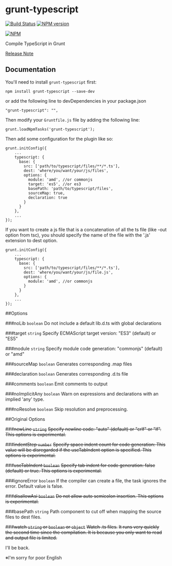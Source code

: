 grunt-typescript
================
[![Build Status](https://travis-ci.org/k-maru/grunt-typescript.png?branch=master)](https://travis-ci.org/k-maru/grunt-typescript) [![NPM version](https://badge.fury.io/js/grunt-typescript.png)](http://badge.fury.io/js/grunt-typescript)

[![NPM](https://nodei.co/npm/grunt-typescript.png?downloads=true)](https://nodei.co/npm/grunt-typescript/)

Compile TypeScript in Grunt

[Release Note](CHANGELOG.md)

## Documentation
You'll need to install `grunt-typescript` first:

    npm install grunt-typescript --save-dev

or add the following line to devDependencies in your package.json

    "grunt-typescript": "",

Then modify your `Gruntfile.js` file by adding the following line:

    grunt.loadNpmTasks('grunt-typescript');

Then add some configuration for the plugin like so:

    grunt.initConfig({
        ...
        typescript: {
          base: {
            src: ['path/to/typescript/files/**/*.ts'],
            dest: 'where/you/want/your/js/files',
            options: {
              module: 'amd', //or commonjs
              target: 'es5', //or es3
              basePath: 'path/to/typescript/files',
              sourceMap: true,
              declaration: true
            }
          }
        },
        ...
    });
   
If you want to create a js file that is a concatenation of all the ts file (like -out option from tsc), 
you should specify the name of the file with the '.js' extension to dest option.

    grunt.initConfig({
        ...
        typescript: {
          base: {
            src: ['path/to/typescript/files/**/*.ts'],
            dest: 'where/you/want/your/js/file.js',
            options: {
              module: 'amd', //or commonjs
            }
          }
        },
        ...
    });

##Options

###noLib `boolean`
Do not include a default lib.d.ts with global declarations

###target `string`
Specify ECMAScript target version: "ES3" (default) or "ES5"

###module `string`
Specify module code generation: "commonjs" (default) or "amd"

###sourceMap `boolean`
Generates corresponding .map files

###declaration `boolean`
Generates corresponding .d.ts file

###comments `boolean`
Emit comments to output

###noImplicitAny `boolean`
Warn on expressions and declarations with an implied 'any' type.

###noResolve `boolean`
Skip resolution and preprocessing.

##Original Options

###~~newLine `string`~~
~~Specify newline code: "auto" (default) or "crlf" or "lf". This options is experimental.~~

###~~indentStep `number`~~
~~Specify space indent count for code generation: This value will be disregarded if the useTabIndent option is specified. This options is experimental.~~

###~~useTabIndent `boolean`~~
~~Specify tab indent for code generation: false (default) or true. This options is experimental.~~

###ignoreError `boolean`
If the compiler can create a file, the task ignores the error.
Default value is false.

###~~disallowAsi `boolean`~~
~~Do not allow auto semicolon insertion. This options is experimental.~~

###basePath `string`
Path component to cut off when mapping the source files to dest files.

###~~watch `string` or `boolean` or `object`~~
~~Watch .ts files.~~
~~It runs very quickly the second time since the compilation. It is because you only want to read and output file is limited.~~

I'll be back.

<!--
Specify the directory where you want to monitor in the options.

    grunt.initConfig({
            ...
        typescript: {
          base: {
            src: ['path/to/typescript/files/**/*.ts'],
            options: {
              watch: 'path/to/typescript/files'
            }
          }
        },
        ...
    });

If you specify the true, then automatically detects the directory.

    grunt.initConfig({
            ...
        typescript: {
          base: {
            src: ['path/to/typescript/files/**/*.ts'],
            options: {
              watch: true   //Detect all target files root. eg: 'path/to/typescript/files/'
            }
          }
        },
        ...
    });

For expansion of the future, You can also be specified 'object'.

    grunt.initConfig({
            ...
        typescript: {
          base: {
            src: ['path/to/typescript/files/**/*.ts'],
            options: {
              watch: {
                path: 'path/to/typescript/files',
                before: ['beforetasks'],   //Set before tasks. eg: clean task
                after: ['aftertasks']      //Set after tasks.  eg: minify task
                atBegin: true              //Run tasks when watcher starts. default false
              }
            }
          }
        },
        ...
    });
-->

※I'm sorry for poor English
